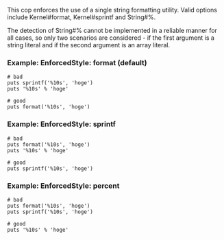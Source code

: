This cop enforces the use of a single string formatting utility.
Valid options include Kernel#format, Kernel#sprintf and String#%.

The detection of String#% cannot be implemented in a reliable
manner for all cases, so only two scenarios are considered -
if the first argument is a string literal and if the second
argument is an array literal.

### Example: EnforcedStyle: format (default)
    # bad
    puts sprintf('%10s', 'hoge')
    puts '%10s' % 'hoge'

    # good
    puts format('%10s', 'hoge')

### Example: EnforcedStyle: sprintf
    # bad
    puts format('%10s', 'hoge')
    puts '%10s' % 'hoge'

    # good
    puts sprintf('%10s', 'hoge')

### Example: EnforcedStyle: percent
    # bad
    puts format('%10s', 'hoge')
    puts sprintf('%10s', 'hoge')

    # good
    puts '%10s' % 'hoge'
